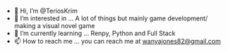 - 👋 Hi, I’m @TeriosKrim
- 👀 I’m interested in ... A lot of things but mainly game development/ making a visual novel game
- 🌱 I’m currently learning ... Renpy, Python and Full Stack
- 📫 How to reach me ... you can reach me at wanyajones82@gmail.com

<!---
TeriosKrim/TeriosKrim is a ✨ special ✨ repository because its `README.md` (this file) appears on your GitHub profile.
You can click the Preview link to take a look at your changes.
--->
